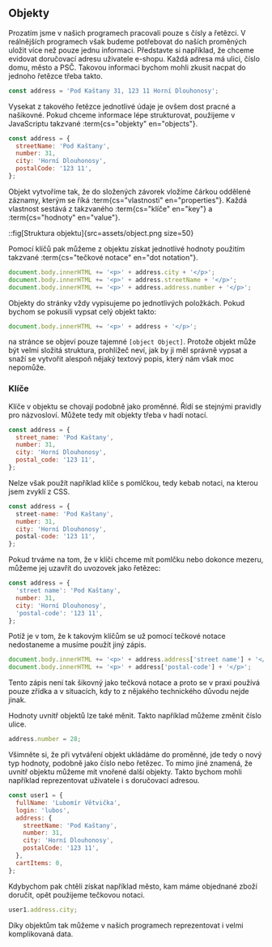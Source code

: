 ## Objekty

Prozatím jsme v našich programech pracovali pouze s čísly a řetězci. V reálnějších programech však budeme potřebovat do naších proměných uložit více než pouze jednu informaci. Představte si například, že chceme evidovat doručovací adresu uživatele e-shopu. Každá adresa má ulici, číslo domu, město a PSČ. Takovou informaci bychom mohli zkusit nacpat do jednoho řetězce třeba takto.

```js
const address = 'Pod Kaštany 31, 123 11 Horní Dlouhonosy';
```

Vysekat z takového řetězce jednotlivé údaje je ovšem dost pracné a našikovné. Pokud chceme informace lépe strukturovat, použijeme v JavaScriptu takzvané :term{cs="objekty" en="objects"}.

```js
const address = {
  streetName: 'Pod Kaštany',
  number: 31,
  city: 'Horní Dlouhonosy',
  postalCode: '123 11',
};
```

Objekt vytvoříme tak, že do složených závorek vložíme čárkou oddělené záznamy, kterým se říká :term{cs="vlastnosti" en="properties"}. Každá vlastnost sestává z takzvaného :term{cs="klíče" en="key"} a :term{cs="hodnoty" en="value"}.

::fig[Struktura objektu]{src=assets/object.png size=50}

Pomocí klíčů pak můžeme z objektu získat jednotlivé hodnoty použitím takzvané :term{cs="tečkové notace" en="dot notation"}.

```js
document.body.innerHTML += '<p>' + address.city + '</p>';
document.body.innerHTML += '<p>' + address.streetName + '</p>';
document.body.innerHTML += '<p>' + address.address.number + '</p>';
```

Objekty do stránky vždy vypisujeme po jednotlivých položkách. Pokud bychom se pokusili vypsat celý objekt takto:

```js
document.body.innerHTML += '<p>' + address + '</p>';
```

na stránce se objeví pouze tajemné `[object Object]`. Protože objekt může být velmi složitá struktura, prohlížeč neví, jak by ji měl správně vypsat a snaží se vytvořit alespoň nějaký textový popis, který nám však moc nepomůže.

### Klíče

Klíče v objektu se chovají podobně jako proměnné. Řídí se stejnými pravidly pro názvosloví. Můžete tedy mít objekty třeba v hadí notací.

```js
const address = {
  street_name: 'Pod Kaštany',
  number: 31,
  city: 'Horní Dlouhonosy',
  postal_code: '123 11',
};
```

Nelze však použít například klíče s pomlčkou, tedy kebab notaci, na kterou jsem zvyklí z CSS.

```js
const address = {
  street-name: 'Pod Kaštany',
  number: 31,
  city: 'Horní Dlouhonosy',
  postal-code: '123 11',
};
```

Pokud trváme na tom, že v klíči chceme mít pomlčku nebo dokonce mezeru, můžeme jej uzavřít do uvozovek jako řetězec:

```js
const address = {
  'street name': 'Pod Kaštany',
  number: 31,
  city: 'Horní Dlouhonosy',
  'postal-code': '123 11',
};
```

Potíž je v tom, že k takovým klíčům se už pomocí tečkové notace nedostaneme a musíme použít jiný zápis.

```js
document.body.innerHTML += '<p>' + address.address['street name'] + '</p>';
document.body.innerHTML += '<p>' + address['postal-code'] + '</p>';
```

Tento zápis není tak šikovný jako tečková notace a proto se v praxi používá pouze zřídka a v situacích, kdy to z nějakého technického důvodu nejde jinak.

Hodnoty uvnitř objektů lze také měnit. Takto například můžeme změnit číslo ulice.

```js
address.number = 28;
```

Všimněte si, že při vytváření objekt ukládáme do proměnné, jde tedy o nový typ hodnoty, podobně jako číslo nebo řetězec. To mimo jiné znamená, že uvnitř objektu můžeme mít vnořené další objekty. Takto bychom mohli například reprezentovat uživatele i s doručovací adresou.

```js
const user1 = {
  fullName: 'Lubomír Větvička',
  login: 'lubos',
  address: {
    streetName: 'Pod Kaštany',
    number: 31,
    city: 'Horní Dlouhonosy',
    postalCode: '123 11',
  },
  cartItems: 0,
};
```

Kdybychom pak chtěli získat například město, kam máme objednané zboží doručit, opět použijeme tečkovou notaci.

```js
user1.address.city;
```

Díky objektům tak můžeme v našich programech reprezentovat i velmi komplikovaná data.
